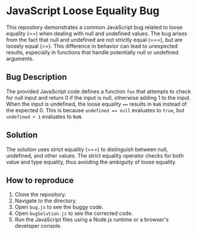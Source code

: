 # JavaScript Loose Equality Bug

This repository demonstrates a common JavaScript bug related to loose equality (==) when dealing with null and undefined values.  The bug arises from the fact that null and undefined are not strictly equal (===), but are loosely equal (==).  This difference in behavior can lead to unexpected results, especially in functions that handle potentially null or undefined arguments.

## Bug Description

The provided JavaScript code defines a function `foo` that attempts to check for null input and return 0 if the input is null, otherwise adding 1 to the input. When the input is undefined, the loose equality `==` results in `NaN` instead of the expected 0. This is because `undefined == null` evaluates to `true`, but `undefined + 1` evaluates to `NaN`.

## Solution

The solution uses strict equality (===) to distinguish between null, undefined, and other values. The strict equality operator checks for both value and type equality, thus avoiding the ambiguity of loose equality.

## How to reproduce

1. Clone the repository.
2. Navigate to the directory.
3. Open `bug.js` to see the buggy code.
4. Open `bugSolution.js` to see the corrected code.
5. Run the JavaScript files using a Node.js runtime or a browser's developer console.